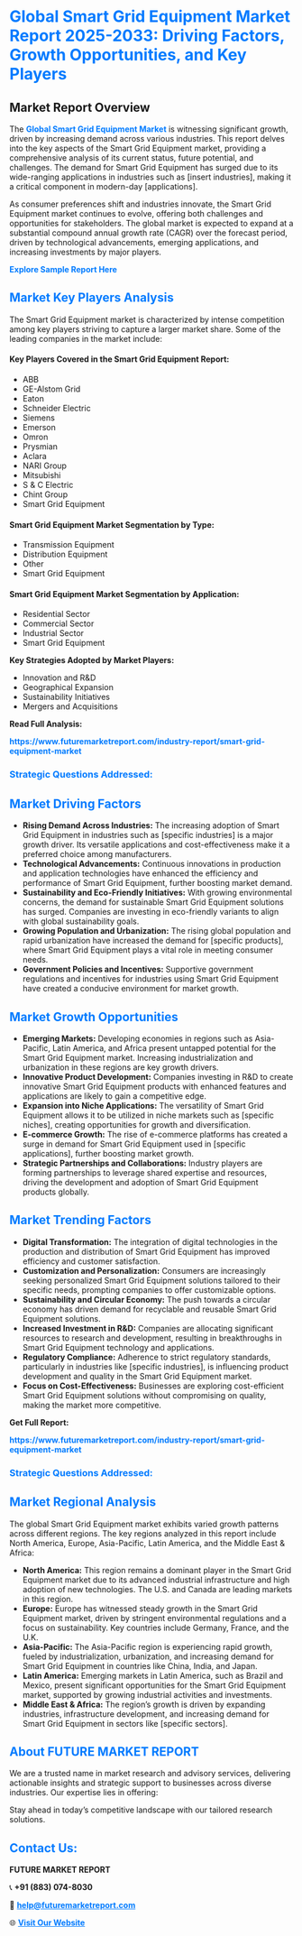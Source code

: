 <h1 style="color: #007BFF;">Global Smart Grid Equipment Market Report 2025-2033: Driving Factors, Growth Opportunities, and Key Players</h1>

<section id="overview">
<h2>Market Report Overview</h2>
<p>The <a href="https://www.futuremarketreport.com/industry-report/smart-grid-equipment-market" style="color: #007BFF; text-decoration: none;"><strong>Global Smart Grid Equipment Market</strong></a> is witnessing significant growth, driven by increasing demand across various industries. This report delves into the key aspects of the Smart Grid Equipment market, providing a comprehensive analysis of its current status, future potential, and challenges. The demand for Smart Grid Equipment has surged due to its wide-ranging applications in industries such as [insert industries], making it a critical component in modern-day [applications].</p>
<p>As consumer preferences shift and industries innovate, the Smart Grid Equipment market continues to evolve, offering both challenges and opportunities for stakeholders. The global market is expected to expand at a substantial compound annual growth rate (CAGR) over the forecast period, driven by technological advancements, emerging applications, and increasing investments by major players.</p>
</section>

<section id="overview">
<p><a href="https://www.futuremarketreport.com/request-sample/reportId=96822" style="color: #007BFF; text-decoration: none;"><strong>Explore Sample Report Here</strong></a></p>
</section>

<section id="key-players">
<h2 style="color: #007BFF;">Market Key Players Analysis</h2>
<p>The Smart Grid Equipment market is characterized by intense competition among key players striving to capture a larger market share. Some of the leading companies in the market include:</p>
<h4>Key Players Covered in the Smart Grid Equipment Report:</h4>
<ul><li>ABB</li><li>GE-Alstom Grid</li><li>Eaton</li><li>Schneider Electric</li><li>Siemens</li><li>Emerson</li><li>Omron</li><li>Prysmian</li><li>Aclara</li><li>NARI Group</li><li>Mitsubishi</li><li>S &amp; C Electric</li><li>Chint Group</li><li>Smart Grid Equipment</li></ul>
<h4>Smart Grid Equipment Market Segmentation by Type:</h4>
<ul><li>Transmission Equipment</li><li>Distribution Equipment</li><li>Other</li><li>Smart Grid Equipment</li></ul>

<h4>Smart Grid Equipment Market Segmentation by Application:</h4>
<ul><li>Residential Sector</li><li>Commercial Sector</li><li>Industrial Sector</li><li>Smart Grid Equipment</li></ul>
<p><strong>Key Strategies Adopted by Market Players:</strong></p>
<ul>
<li>Innovation and R&D</li>
<li>Geographical Expansion</li>
<li>Sustainability Initiatives</li>
<li>Mergers and Acquisitions</li>
</ul>
</section>

<section>
<p><strong>Read Full Analysis: </strong></p><a href="https://www.futuremarketreport.com/industry-report/smart-grid-equipment-market" style="color: #007BFF; text-decoration: none;"><strong>https://www.futuremarketreport.com/industry-report/smart-grid-equipment-market</strong></a>
<h3 style="color: #007BFF;">Strategic Questions Addressed:</h3>
</section>

<section id="driving-factors">
<h2 style="color: #007BFF;">Market Driving Factors</h2>
<ul>
<li><strong>Rising Demand Across Industries:</strong> The increasing adoption of Smart Grid Equipment in industries such as [specific industries] is a major growth driver. Its versatile applications and cost-effectiveness make it a preferred choice among manufacturers.</li>
<li><strong>Technological Advancements:</strong> Continuous innovations in production and application technologies have enhanced the efficiency and performance of Smart Grid Equipment, further boosting market demand.</li>
<li><strong>Sustainability and Eco-Friendly Initiatives:</strong> With growing environmental concerns, the demand for sustainable Smart Grid Equipment solutions has surged. Companies are investing in eco-friendly variants to align with global sustainability goals.</li>
<li><strong>Growing Population and Urbanization:</strong> The rising global population and rapid urbanization have increased the demand for [specific products], where Smart Grid Equipment plays a vital role in meeting consumer needs.</li>
<li><strong>Government Policies and Incentives:</strong> Supportive government regulations and incentives for industries using Smart Grid Equipment have created a conducive environment for market growth.</li>
</ul>
</section>

<section id="growth-opportunities">
<h2 style="color: #007BFF;">Market Growth Opportunities</h2>
<ul>
<li><strong>Emerging Markets:</strong> Developing economies in regions such as Asia-Pacific, Latin America, and Africa present untapped potential for the Smart Grid Equipment market. Increasing industrialization and urbanization in these regions are key growth drivers.</li>
<li><strong>Innovative Product Development:</strong> Companies investing in R&D to create innovative Smart Grid Equipment products with enhanced features and applications are likely to gain a competitive edge.</li>
<li><strong>Expansion into Niche Applications:</strong> The versatility of Smart Grid Equipment allows it to be utilized in niche markets such as [specific niches], creating opportunities for growth and diversification.</li>
<li><strong>E-commerce Growth:</strong> The rise of e-commerce platforms has created a surge in demand for Smart Grid Equipment used in [specific applications], further boosting market growth.</li>
<li><strong>Strategic Partnerships and Collaborations:</strong> Industry players are forming partnerships to leverage shared expertise and resources, driving the development and adoption of Smart Grid Equipment products globally.</li>
</ul>
</section>

<section id="trending-factors">
<h2 style="color: #007BFF;">Market Trending Factors</h2>
<ul>
<li><strong>Digital Transformation:</strong> The integration of digital technologies in the production and distribution of Smart Grid Equipment has improved efficiency and customer satisfaction.</li>
<li><strong>Customization and Personalization:</strong> Consumers are increasingly seeking personalized Smart Grid Equipment solutions tailored to their specific needs, prompting companies to offer customizable options.</li>
<li><strong>Sustainability and Circular Economy:</strong> The push towards a circular economy has driven demand for recyclable and reusable Smart Grid Equipment solutions.</li>
<li><strong>Increased Investment in R&D:</strong> Companies are allocating significant resources to research and development, resulting in breakthroughs in Smart Grid Equipment technology and applications.</li>
<li><strong>Regulatory Compliance:</strong> Adherence to strict regulatory standards, particularly in industries like [specific industries], is influencing product development and quality in the Smart Grid Equipment market.</li>
<li><strong>Focus on Cost-Effectiveness:</strong> Businesses are exploring cost-efficient Smart Grid Equipment solutions without compromising on quality, making the market more competitive.</li>
</ul>
</section>

<section>
<p><strong>Get Full Report: </strong></p><a href="https://www.futuremarketreport.com/industry-report/smart-grid-equipment-market" style="color: #007BFF; text-decoration: none;"><strong>https://www.futuremarketreport.com/industry-report/smart-grid-equipment-market</strong></a>
<h3 style="color: #007BFF;">Strategic Questions Addressed:</h3>
</section>


<section id="regional-analysis">
<h2 style="color: #007BFF;">Market Regional Analysis</h2>
<p>The global Smart Grid Equipment market exhibits varied growth patterns across different regions. The key regions analyzed in this report include North America, Europe, Asia-Pacific, Latin America, and the Middle East & Africa:</p>
<ul>
<li><strong>North America:</strong> This region remains a dominant player in the Smart Grid Equipment market due to its advanced industrial infrastructure and high adoption of new technologies. The U.S. and Canada are leading markets in this region.</li>
<li><strong>Europe:</strong> Europe has witnessed steady growth in the Smart Grid Equipment market, driven by stringent environmental regulations and a focus on sustainability. Key countries include Germany, France, and the U.K.</li>
<li><strong>Asia-Pacific:</strong> The Asia-Pacific region is experiencing rapid growth, fueled by industrialization, urbanization, and increasing demand for Smart Grid Equipment in countries like China, India, and Japan.</li>
<li><strong>Latin America:</strong> Emerging markets in Latin America, such as Brazil and Mexico, present significant opportunities for the Smart Grid Equipment market, supported by growing industrial activities and investments.</li>
<li><strong>Middle East & Africa:</strong> The region’s growth is driven by expanding industries, infrastructure development, and increasing demand for Smart Grid Equipment in sectors like [specific sectors].</li>
</ul>
</section>

<footer>
<h2 style="color: #007BFF;">About FUTURE MARKET REPORT</h2>
<p>We are a trusted name in market research and advisory services, delivering actionable insights and strategic support to businesses across diverse industries. Our expertise lies in offering:</p>

<p>Stay ahead in today’s competitive landscape with our tailored research solutions.</p>

<h2 style="color: #007BFF;">Contact Us:</h2>
<p><strong>FUTURE MARKET REPORT</strong></p>
<p>📞 <strong>+91 (883) 074-8030</strong></p>
<p>📧 <strong><a href="mailto:help@futuremarketreport.com" style="color: #007BFF;">help@futuremarketreport.com</a></strong></p>
<p>🌐 <strong><a href="https://www.futuremarketreport.com/" style="color: #007BFF;">Visit Our Website</a></strong></p>
</footer>